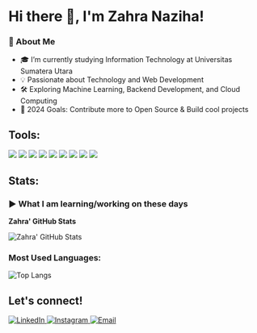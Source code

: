 # Hi there 👋, I'm Zahra Naziha!

### 🚀 About Me
- 🎓 I’m currently studying Information Technology at Universitas Sumatera Utara  
- 💡 Passionate about Technology and Web Development  
- 🛠 Exploring Machine Learning, Backend Development, and Cloud Computing  
- 🎯 2024 Goals: Contribute more to Open Source & Build cool projects  

## Tools:

<p>
  <img src="https://img.shields.io/badge/HTML5-E34F26?style=for-the-badge&logo=html5&logoColor=white" />
  <img src="https://img.shields.io/badge/CSS3-1572B6?style=for-the-badge&logo=css3&logoColor=white" />
  <img src="https://img.shields.io/badge/JavaScript-F7DF1E?style=for-the-badge&logo=javascript&logoColor=black" />
  <img src="https://img.shields.io/badge/React-61DAFB?style=for-the-badge&logo=react&logoColor=black" />
  <img src="https://img.shields.io/badge/Python-3776AB?style=for-the-badge&logo=python&logoColor=white" />
  <img src="https://img.shields.io/badge/Git-F05032?style=for-the-badge&logo=git&logoColor=white" />
  <img src="https://img.shields.io/badge/GitHub-181717?style=for-the-badge&logo=github&logoColor=white" />
  <img src="https://img.shields.io/badge/VS%20Code-007ACC?style=for-the-badge&logo=visualstudiocode&logoColor=white" />
  <img src="https://img.shields.io/badge/Figma-F24E1E?style=for-the-badge&logo=figma&logoColor=white" />
</p>

## Stats:

### ▶ What I am learning/working on these days

**Zahra' GitHub Stats**

![Zahra' GitHub Stats](https://github-readme-stats.vercel.app/api?username=zahranaziha&show_icons=true&theme=dark)

### Most Used Languages:

![Top Langs](https://github-readme-stats.vercel.app/api/top-langs/?username=zahranaziha&layout=compact&theme=dark)

## Let's connect!

<p align="left">
  <a href="https://www.linkedin.com/in/zahranaziha" target="_blank">
    <img alt="LinkedIn" src="https://img.shields.io/badge/LinkedIn-blue?style=for-the-badge&logo=linkedin&logoColor=white" />
  </a>
  <a href="https://www.instagram.com/zahranaziha" target="_blank">
    <img alt="Instagram" src="https://img.shields.io/badge/Instagram-purple?style=for-the-badge&logo=instagram&logoColor=white" />
  </a>
  <a href="mailto:nazihazahra370@gmail.com">
    <img alt="Email" src="https://img.shields.io/badge/Email-red?style=for-the-badge&logo=gmail&logoColor=white" />
  </a>
</p>
